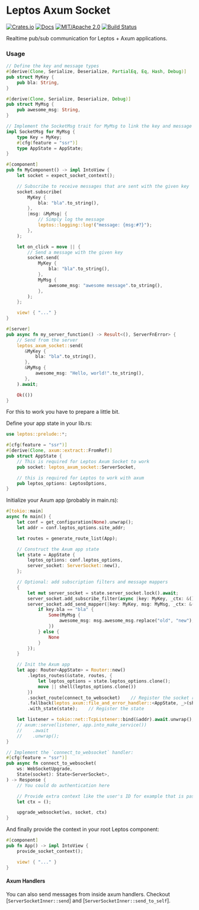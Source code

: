 # Leptos Axum Socket

[![Crates.io](https://img.shields.io/crates/v/leptos-axum-socket.svg)](https://crates.io/crates/leptos-axum-socket)
[![Docs](https://docs.rs/leptos-axum-socket/badge.svg)](https://docs.rs/leptos-axum-socket/)
[![MIT/Apache 2.0](https://img.shields.io/badge/license-MIT%2FApache-blue.svg)](https://github.com/synphonyte/leptos-axum-socket#license)
[![Build Status](https://github.com/synphonyte/leptos-axum-socket/actions/workflows/cd.yml/badge.svg)](https://github.com/synphonyte/leptos-axum-socket/actions/workflows/cd.yml)

<!-- cargo-rdme start -->

Realtime pub/sub communication for Leptos + Axum applications.

### Usage

```rust
// Define the key and message types
#[derive(Clone, Serialize, Deserialize, PartialEq, Eq, Hash, Debug)]
pub struct MyKey {
    pub bla: String,
}

#[derive(Clone, Serialize, Deserialize, Debug)]
pub struct MyMsg {
    pub awesome_msg: String,
}

// Implement the SocketMsg trait for MyMsg to link the key and message types
impl SocketMsg for MyMsg {
    type Key = MyKey;
    #[cfg(feature = "ssr")]
    type AppState = AppState;
}

#[component]
pub fn MyComponent() -> impl IntoView {
    let socket = expect_socket_context();

    // Subscribe to receive messages that are sent with the given key
    socket.subscribe(
        MyKey {
            bla: "bla".to_string(),
        },
        |msg: &MyMsg| {
            // Simply log the message
            leptos::logging::log!("message: {msg:#?}");
        },
    );

    let on_click = move || {
        // Send a message with the given key
        socket.send(
            MyKey {
                bla: "bla".to_string(),
            },
            MyMsg {
                awesome_msg: "awesome message".to_string(),
            },
        );
    };

    view! { "..." }
}

#[server]
pub async fn my_server_function() -> Result<(), ServerFnError> {
    // Send from the server
    leptos_axum_socket::send(
       &MyKey {
           bla: "bla".to_string(),
       },
       &MyMsg {
           awesome_msg: "Hello, world!".to_string(),
       },
    ).await;

    Ok(())
}
```

For this to work you have to prepare a little bit.

Define your app state in your lib.rs:

```rust
use leptos::prelude::*;

#[cfg(feature = "ssr")]
#[derive(Clone, axum::extract::FromRef)]
pub struct AppState {
    // This is required for Leptos Axum Socket to work
    pub socket: leptos_axum_socket::ServerSocket,

    // this is required for Leptos to work with axum
    pub leptos_options: LeptosOptions,
}
```

Initialize your Axum app (probably in main.rs):

```rust
#[tokio::main]
async fn main() {
    let conf = get_configuration(None).unwrap();
    let addr = conf.leptos_options.site_addr;

    let routes = generate_route_list(App);

    // Construct the Axum app state
    let state = AppState {
        leptos_options: conf.leptos_options,
        server_socket: ServerSocket::new(),
    };

    // Optional: add subscription filters and message mappers
    {
        let mut server_socket = state.server_socket.lock().await;
        server_socket.add_subscribe_filter(async |key: MyKey, _ctx: &()| { key.bla == "bla" });
        server_socket.add_send_mapper(|key: MyKey, msg: MyMsg, _ctx: &()| {
            if key.bla == "bla" {
                Some(MyMsg {
                    awesome_msg: msg.awesome_msg.replace("old", "new"),
                })
            } else {
                None
            }
        });
    }

    // Init the Axum app
    let app: Router<AppState> = Router::new()
        .leptos_routes(&state, routes, {
            let leptos_options = state.leptos_options.clone();
            move || shell(leptos_options.clone())
        })
        .socket_route(connect_to_websocket)    // Register the socket route (implementation below)
        .fallback(leptos_axum::file_and_error_handler::<AppState, _>(shell))
        .with_state(state);    // Register the state

    let listener = tokio::net::TcpListener::bind(&addr).await.unwrap();
    // axum::serve(listener, app.into_make_service())
    //    .await
    //    .unwrap();
}

// Implement the `connect_to_websocket` handler:
#[cfg(feature = "ssr")]
pub async fn connect_to_websocket(
    ws: WebSocketUpgrade,
    State(socket): State<ServerSocket>,
) -> Response {
    // You could do authentication here

    // Provide extra context like the user's ID for example that is passed to the permission filters
    let ctx = ();

    upgrade_websocket(ws, socket, ctx)
}
```

And finally provide the context in your root Leptos component:

```rust
#[component]
pub fn App() -> impl IntoView {
    provide_socket_context();

    view! { "..." }
}
```

#### Axum Handlers

You can also send messages from inside axum handlers.
Checkout [`ServerSocketInner::send`] and [`ServerSocketInner::send_to_self`].

<!-- cargo-rdme end -->
